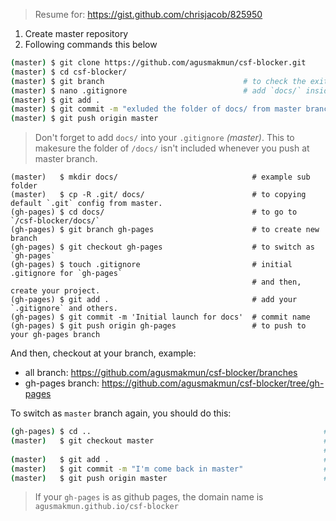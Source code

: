 > Resume for: https://gist.github.com/chrisjacob/825950

1. Create master repository
2. Following commands this below

```bash
(master) $ git clone https://github.com/agusmakmun/csf-blocker.git
(master) $ cd csf-blocker/
(master) $ git branch                               # to check the exited branch, default is: `master`
(master) $ nano .gitignore                          # add `docs/` inside it.
(master) $ git add .
(master) $ git commit -m "exluded the folder of docs/ from master branch"
(master) $ git push origin master
```

> Don't forget to add `docs/` into your `.gitignore` _(master)_. 
> This to makesure the folder of `/docs/` isn't included whenever you push at master branch.

```
(master)   $ mkdir docs/                              # example sub folder
(master)   $ cp -R .git/ docs/                        # to copying default `.git` config from master.
(gh-pages) $ cd docs/                                 # to go to `/csf-blocker/docs/`
(gh-pages) $ git branch gh-pages                      # to create new branch
(gh-pages) $ git checkout gh-pages                    # to switch as `gh-pages`
(gh-pages) $ touch .gitignore                         # initial .gitignore for `gh-pages`
                                                      # and then, create your project.
(gh-pages) $ git add .                                # add your `.gitignore` and others.
(gh-pages) $ git commit -m 'Initial launch for docs'  # commit name
(gh-pages) $ git push origin gh-pages                 # to push to your gh-pages branch
```

And then, checkout at your branch, example: 
  * all branch: https://github.com/agusmakmun/csf-blocker/branches
  * gh-pages branch: https://github.com/agusmakmun/csf-blocker/tree/gh-pages

To switch as `master` branch again, you should do this:

```bash
(gh-pages) $ cd ..                                                    # to back to your master project
(master)   $ git checkout master                                      # to switch as master branch
                                                                      # and then, change your master project.
(master)   $ git add .                                                # to add your changed files.
(master)   $ git commit -m "I'm come back in master"                  # commit name
(master)   $ git push origin master                                   # to push to your master branch
```

> If your `gh-pages` is as github pages, the domain name is `agusmakmun.github.io/csf-blocker`
